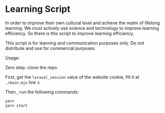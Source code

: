 # Learning Script

In order to improve their own cultural level and achieve the realm of lifelong learning. We must actively use science and technology to improve learning efficiency. So there is this script to improve learning efficiency.

This script is for learning and communication purposes only. Do not distribute and use for commercial purposes.

Usage:

Zero step: clone the repo.

First, get the `laravel_session` value of the website cookie, fill it at `./main.mjs` line `3`.

Then , run the following commands:

```bash
yarn
yarn start
```
